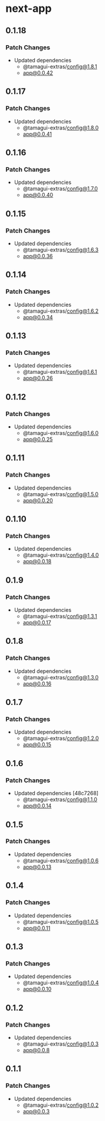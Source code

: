 # next-app

## 0.1.18

### Patch Changes

- Updated dependencies
  - @tamagui-extras/config@1.8.1
  - app@0.0.42

## 0.1.17

### Patch Changes

- Updated dependencies
  - @tamagui-extras/config@1.8.0
  - app@0.0.41

## 0.1.16

### Patch Changes

- Updated dependencies
  - @tamagui-extras/config@1.7.0
  - app@0.0.40

## 0.1.15

### Patch Changes

- Updated dependencies
  - @tamagui-extras/config@1.6.3
  - app@0.0.36

## 0.1.14

### Patch Changes

- Updated dependencies
  - @tamagui-extras/config@1.6.2
  - app@0.0.34

## 0.1.13

### Patch Changes

- Updated dependencies
  - @tamagui-extras/config@1.6.1
  - app@0.0.26

## 0.1.12

### Patch Changes

- Updated dependencies
  - @tamagui-extras/config@1.6.0
  - app@0.0.25

## 0.1.11

### Patch Changes

- Updated dependencies
  - @tamagui-extras/config@1.5.0
  - app@0.0.20

## 0.1.10

### Patch Changes

- Updated dependencies
  - @tamagui-extras/config@1.4.0
  - app@0.0.18

## 0.1.9

### Patch Changes

- Updated dependencies
  - @tamagui-extras/config@1.3.1
  - app@0.0.17

## 0.1.8

### Patch Changes

- Updated dependencies
  - @tamagui-extras/config@1.3.0
  - app@0.0.16

## 0.1.7

### Patch Changes

- Updated dependencies
  - @tamagui-extras/config@1.2.0
  - app@0.0.15

## 0.1.6

### Patch Changes

- Updated dependencies [48c7268]
  - @tamagui-extras/config@1.1.0
  - app@0.0.14

## 0.1.5

### Patch Changes

- Updated dependencies
  - @tamagui-extras/config@1.0.6
  - app@0.0.13

## 0.1.4

### Patch Changes

- Updated dependencies
  - @tamagui-extras/config@1.0.5
  - app@0.0.11

## 0.1.3

### Patch Changes

- Updated dependencies
  - @tamagui-extras/config@1.0.4
  - app@0.0.10

## 0.1.2

### Patch Changes

- Updated dependencies
  - @tamagui-extras/config@1.0.3
  - app@0.0.8

## 0.1.1

### Patch Changes

- Updated dependencies
  - @tamagui-extras/config@1.0.2
  - app@0.0.3
